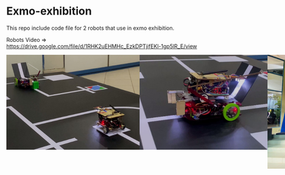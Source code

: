 # Exmo-exhibition
This repo include code file for 2 robots that use in exmo exhibition.


Robots Video => https://drive.google.com/file/d/1RHK2uEHMHc_EzkDPTjifEKl-1gp5lR_E/view

<div style="display: flex; justify-content: space-between;">
<img src="https://github.com/HashikaChathubhashaka/Dual-Robot-Systerm-Exmo-exhibition/blob/main/Images/1.jpeg" alt="Alt Text" height="250" width="350">
<img src="https://github.com/HashikaChathubhashaka/Dual-Robot-Systerm-Exmo-exhibition/blob/main/Images/2.jpeg" alt="Alt Text" height="250" width="350">
<img src="https://github.com/HashikaChathubhashaka/Dual-Robot-Systerm-Exmo-exhibition/blob/main/Images/3.jpg" alt="Alt Text" height="300" width="400">
</div>
